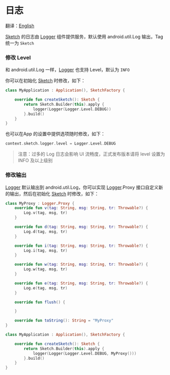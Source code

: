 # 日志

翻译：[English](log.md)

[Sketch] 的日志由 [Logger] 组件提供服务，默认使用 android.util.Log 输出，Tag 统一为 `Sketch`

### 修改 Level

和 android.util.Log 一样，[Logger] 也支持 Level，默认为 `INFO`

你可以在初始化 [Sketch] 时修改，如下：

```kotlin
class MyApplication : Application(), SketchFactory {

    override fun createSketch(): Sketch {
        return Sketch.Builder(this).apply {
            logger(Logger(Logger.Level.DEBUG))
        }.build()
    }
}
```

也可以在App 的设置中提供选项随时修改，如下：

```kotlin
context.sketch.logger.level = Logger.Level.DEBUG
```

> 注意：过多的 Log 日志会影响 UI 流畅度，正式发布版本请将 level 设置为 INFO 及以上级别

### 修改输出

[Logger] 默认输出到 android.util.Log，你可以实现 [Logger].Proxy 接口自定义新的输出，然后在初始化 [Sketch] 时修改，如下：

```kotlin
class MyProxy : Logger.Proxy {
    override fun v(tag: String, msg: String, tr: Throwable?) {
        Log.v(tag, msg, tr)
    }

    override fun d(tag: String, msg: String, tr: Throwable?) {
        Log.d(tag, msg, tr)
    }

    override fun i(tag: String, msg: String, tr: Throwable?) {
        Log.i(tag, msg, tr)
    }

    override fun w(tag: String, msg: String, tr: Throwable?) {
        Log.w(tag, msg, tr)
    }

    override fun e(tag: String, msg: String, tr: Throwable?) {
        Log.e(tag, msg, tr)
    }

    override fun flush() {

    }

    override fun toString(): String = "MyProxy"
}

class MyApplication : Application(), SketchFactory {

    override fun createSketch(): Sketch {
        return Sketch.Builder(this).apply {
            logger(Logger(Logger.Level.DEBUG, MyProxy()))
        }.build()
    }
}
```

[Sketch]: ../../sketch-core/src/main/kotlin/com/github/panpf/sketch/Sketch.kt

[Logger]: ../../sketch-core/src/main/kotlin/com/github/panpf/sketch/util/Logger.kt